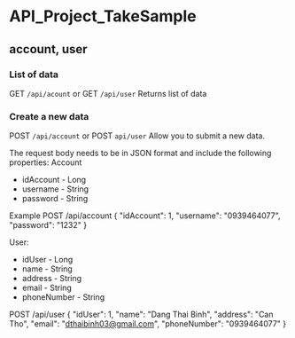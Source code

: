 # API_Project_TakeSample

## account, user

### List of data
GET `/api/acount` or GET `/api/user` 
Returns list of data


### Create a new data
POST `/api/account` or POST `api/user` 
Allow you to submit a new data. 

The request body needs to be in JSON format and include the following properties:
Account
- idAccount - Long
- username -  String
- password - String

Example
POST /api/account
{
        "idAccount": 1,
        "username": "0939464077",
        "password": "1232"
}

User:
- idUser - Long
- name - String
- address - String
- email - String
- phoneNumber - String

POST /api/user
{
        "idUser": 1,
        "name": "Dang Thai Binh",
        "address": "Can Tho",
        "email": "dthaibinh03@gmail.com",
        "phoneNumber": "0939464077"
}
